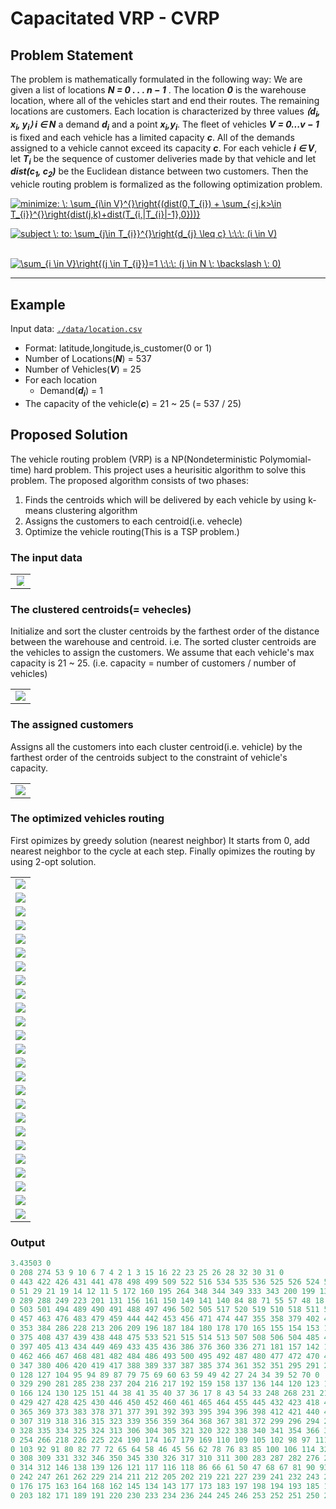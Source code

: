 # Capacitated VRP - CVRP

## Problem Statement

The problem is mathematically formulated in the following way: We are given a list of locations *__N = 0 . . . n − 1__* . The location *__0__* is the warehouse location, where all of the vehicles start and end their routes. The remaining locations are customers. Each location is characterized by three values *__⟨d<sub>i</sub>, x<sub>i</sub>, y<sub>i</sub>⟩ i ∈ N__* a demand *__d<sub>i</sub>__* and a point *__x<sub>i</sub>,y<sub>i</sub>__*. The fleet of vehicles *__V = 0...v − 1__* is fixed and each vehicle has a limited capacity *__c__*. All of the demands assigned to a vehicle cannot exceed its capacity *__c__*. For each vehicle *__i ∈ V__*, let *__T<sub>i</sub>__* be the sequence of customer deliveries made by that vehicle and let *__dist(c<sub>1</sub>, c<sub>2</sub>)__* be the Euclidean distance between two customers. Then the vehicle routing problem is formalized as the following optimization problem.

<a href="https://www.codecogs.com/eqnedit.php?latex=minimize:&space;\:&space;\sum_{i\in&space;V}^{}\right{(dist(0,T_{i})&space;&plus;&space;\sum_{<j,k>\in&space;T_{i}}^{}\right{dist(j,k)&plus;dist(T_{i,|T_{i}|-1},0}))}" target="_blank"><img src="https://latex.codecogs.com/gif.latex?minimize:&space;\:&space;\sum_{i\in&space;V}^{}\right{(dist(0,T_{i})&space;&plus;&space;\sum_{<j,k>\in&space;T_{i}}^{}\right{dist(j,k)&plus;dist(T_{i,|T_{i}|-1},0}))}" title="minimize: \: \sum_{i\in V}^{}\right{(dist(0,T_{i}) + \sum_{<j,k>\in T_{i}}^{}\right{dist(j,k)+dist(T_{i,|T_{i}|-1},0}))}" /></a>

<a href="https://www.codecogs.com/eqnedit.php?latex=subject&space;\:&space;to:&space;\sum_{j\in&space;T_{i}}^{}\right{d_{j}&space;\leq&space;c}&space;\:\:\:&space;(i&space;\in&space;V)" target="_blank"><img src="https://latex.codecogs.com/gif.latex?subject&space;\:&space;to:&space;\sum_{j\in&space;T_{i}}^{}\right{d_{j}&space;\leq&space;c}&space;\:\:\:&space;(i&space;\in&space;V)" title="subject \: to: \sum_{j\in T_{i}}^{}\right{d_{j} \leq c} \:\:\: (i \in V)" /></a>

&nbsp;&nbsp;&nbsp;&nbsp;&nbsp;&nbsp;&nbsp;&nbsp;&nbsp;&nbsp;&nbsp;&nbsp;&nbsp;&nbsp;&nbsp;&nbsp;&nbsp;&nbsp;&nbsp;&nbsp;<a href="https://www.codecogs.com/eqnedit.php?latex=\sum_{i&space;\in&space;V}\right{(j&space;\in&space;T_{i}})=1&space;\:\:\:&space;(j&space;\in&space;N&space;\:&space;\backslash&space;\:&space;0)" target="_blank"><img src="https://latex.codecogs.com/gif.latex?\sum_{i&space;\in&space;V}\right{(j&space;\in&space;T_{i}})=1&space;\:\:\:&space;(j&space;\in&space;N&space;\:&space;\backslash&space;\:&space;0)" title="\sum_{i \in V}\right{(j \in T_{i}})=1 \:\:\: (j \in N \: \backslash \: 0)" /></a>

--------------------------------------------------------------------------------

## Example
Input data: [`./data/location.csv`](./data/locations.csv)
* Format: latitude,longitude,is_customer(0 or 1)
* Number of Locations(*__N__*) = 537
* Number of Vehicles(*__V__*) = 25
* For each location
  * Demand(*__d<sub>i</sub>__*) = 1
* The capacity of the vehicle(*__c__*) = 21 ~ 25 (= 537 / 25)

## Proposed Solution
The vehicle routing problem (VRP) is a NP(Nondeterministic Polymomial-time) hard problem.
This project uses a heurisitic algorithm to solve this problem. The proposed algorithm consists of two phases:
1. Finds the centroids which will be delivered by each vehicle by using k-means clustering algorithm
2. Assigns the customers to each centroid(i.e. vehecle)
3. Optimize the vehicle routing(This is a TSP problem.)

### The input data
<table style="vertical-align:middle; text-align:center; border-collapse:collapse;">
<tr>
<td style="border:none"><img src="./images/figure_01_input.png" style="height:auto; max-width:80%;"></td>
</tr>
</table>
 
### The clustered centroids(= vehecles)
Initialize and sort the cluster centroids by the farthest order of the distance between the warehouse and centroid. i.e. The sorted cluster centroids are the vehicles to assign the customers.
We assume that each vehicle's max capacity is 21 ~ 25. (i.e. capacity = number of customers / number of vehicles)
<table style="vertical-align:middle; text-align:center; border-collapse:collapse;">
<tr>
<td style="border:none"><img src="./images/figure_02_clustered_centroids.png" style="height:auto; max-width:100%;"></td>
</tr>
</table>

### The assigned customers
Assigns all the customers into each cluster centroid(i.e. vehicle) by the farthest order of the centroids subject to the constraint of vehicle's capacity.
<table style="vertical-align:middle; text-align:center; border-collapse:collapse;">
<tr>
<td style="border:none"><img src="./images/figure_03_assigned_customers.png" style="height:auto; max-width:100%;"></td>
</tr>
</table>

### The optimized vehicles routing
First opimizes by greedy solution (nearest neighbor)
It starts from 0, add nearest neighbor to the cycle at each step.
Finally opimizes the routing by using 2-opt solution.
<table style="vertical-align:middle; text-align:center; border-collapse:collapse;">
<tr>
<td style="border:none"><img src="./images/figure_04_vehicle_01.png" style="height:auto; max-width:100%;"></td>
<tr>
<td style="border:none"><img src="./images/figure_04_vehicle_02.png" style="height:auto; max-width:100%;"></td>
</tr>
<tr>
<td style="border:none"><img src="./images/figure_04_vehicle_03.png" style="height:auto; max-width:100%;"></td>
</tr>
<tr>
<td style="border:none"><img src="./images/figure_04_vehicle_04.png" style="height:auto; max-width:100%;"></td>
</tr>
<tr>
<td style="border:none"><img src="./images/figure_04_vehicle_05.png" style="height:auto; max-width:100%;"></td>
</tr>
<tr>
<td style="border:none"><img src="./images/figure_04_vehicle_06.png" style="height:auto; max-width:100%;"></td>
</tr>
<tr>
<td style="border:none"><img src="./images/figure_04_vehicle_07.png" style="height:auto; max-width:100%;"></td>
</tr>
<tr>
<td style="border:none"><img src="./images/figure_04_vehicle_08.png" style="height:auto; max-width:100%;"></td>
</tr>
<tr>
<td style="border:none"><img src="./images/figure_04_vehicle_09.png" style="height:auto; max-width:100%;"></td>
</tr>
<tr>
<td style="border:none"><img src="./images/figure_04_vehicle_10.png" style="height:auto; max-width:100%;"></td>
</tr>
<tr>
<td style="border:none"><img src="./images/figure_04_vehicle_11.png" style="height:auto; max-width:100%;"></td>
</tr>
<tr>
<td style="border:none"><img src="./images/figure_04_vehicle_12.png" style="height:auto; max-width:100%;"></td>
</tr>
<tr>
<td style="border:none"><img src="./images/figure_04_vehicle_13.png" style="height:auto; max-width:100%;"></td>
</tr>
<tr>
<td style="border:none"><img src="./images/figure_04_vehicle_14.png" style="height:auto; max-width:100%;"></td>
</tr>
<tr>
<td style="border:none"><img src="./images/figure_04_vehicle_15.png" style="height:auto; max-width:100%;"></td>
</tr>
<tr>
<td style="border:none"><img src="./images/figure_04_vehicle_16.png" style="height:auto; max-width:100%;"></td>
</tr>
<tr>
<td style="border:none"><img src="./images/figure_04_vehicle_17.png" style="height:auto; max-width:100%;"></td>
</tr>
<tr>
<td style="border:none"><img src="./images/figure_04_vehicle_18.png" style="height:auto; max-width:100%;"></td>
</tr>
<tr>
<td style="border:none"><img src="./images/figure_04_vehicle_19.png" style="height:auto; max-width:100%;"></td>
</tr>
<tr>
<td style="border:none"><img src="./images/figure_04_vehicle_20.png" style="height:auto; max-width:100%;"></td>
</tr>
<tr>
<td style="border:none"><img src="./images/figure_04_vehicle_21.png" style="height:auto; max-width:100%;"></td>
</tr>
<tr>
<td style="border:none"><img src="./images/figure_04_vehicle_22.png" style="height:auto; max-width:100%;"></td>
</tr>
<tr>
<td style="border:none"><img src="./images/figure_04_vehicle_23.png" style="height:auto; max-width:100%;"></td>
</tr>
<tr>
<td style="border:none"><img src="./images/figure_04_vehicle_24.png" style="height:auto; max-width:100%;"></td>
</tr>
<tr>
<td style="border:none"><img src="./images/figure_04_vehicle_25.png" style="height:auto; max-width:100%;"></td>
</tr>
</table>
</nobr></center></div>

### Output
```python
3.43503 0
0 208 274 53 9 10 6 7 4 2 1 3 15 16 22 23 25 26 28 32 30 31 0
0 443 422 426 431 441 478 498 499 509 522 516 534 535 536 525 526 524 528 529 530 527 0
0 51 29 21 19 14 12 11 5 172 160 195 264 348 344 349 333 343 200 199 132 222 0
0 289 288 249 223 201 131 156 161 150 149 141 140 84 88 71 55 57 48 18 20 13 0
0 503 501 494 489 490 491 488 497 496 502 505 517 520 519 510 518 511 512 523 531 532 0
0 457 463 476 483 479 459 444 442 453 456 471 474 447 355 358 379 402 401 390 400 404 0
0 353 384 286 228 213 206 209 196 187 184 180 178 170 165 155 154 153 152 112 101 73 0
0 375 408 437 439 438 448 475 533 521 515 514 513 507 508 506 504 485 473 458 451 424 0
0 397 405 413 434 449 469 433 435 436 386 376 360 336 271 181 157 142 133 129 119 74 0
0 462 466 467 468 481 482 484 486 493 500 495 492 487 480 477 472 470 414 415 407 454 0
0 347 380 406 420 419 417 388 389 337 387 385 374 361 352 351 295 291 255 215 235 270 0
0 128 127 104 95 94 89 87 79 75 69 60 63 59 49 42 27 24 34 39 52 70 0
0 329 290 281 285 238 237 204 216 217 192 159 158 137 136 144 120 123 122 107 108 96 0
0 166 124 130 125 151 44 38 41 35 40 37 36 17 8 43 54 33 248 268 231 210 0
0 429 427 428 425 430 446 450 452 460 461 465 464 455 445 432 423 418 410 409 399 363 0
0 365 369 373 383 378 371 377 391 392 393 395 394 396 398 412 421 440 416 411 403 382 0
0 307 319 318 316 315 323 339 356 359 364 368 367 381 372 299 296 294 292 279 278 265 0
0 328 335 334 325 324 313 306 304 305 321 320 322 338 340 341 354 366 370 362 342 357 0
0 254 266 218 226 225 224 190 174 167 179 169 110 109 105 102 98 97 111 113 147 148 0
0 103 92 91 80 82 77 72 65 64 58 46 45 56 62 78 76 83 85 100 106 114 327 0
0 308 309 331 332 346 350 345 330 326 317 310 311 300 283 287 282 276 263 267 273 303 302 293 0
0 314 312 146 138 139 126 121 117 116 118 86 66 61 50 47 68 67 81 90 93 99 115 135 0
0 242 247 261 262 229 214 211 212 205 202 219 221 227 239 241 232 243 258 259 260 272 297 284 0
0 176 175 163 164 168 162 145 134 143 177 173 183 197 198 194 193 185 186 188 207 240 298 301 0
0 203 182 171 189 191 220 230 233 234 236 244 245 246 253 252 251 250 277 280 275 269 257 256 0
```
